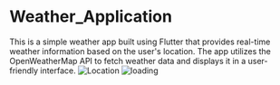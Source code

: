 # Weather_Application
This is a simple weather app built using Flutter that provides real-time weather information based on the user's location. The app utilizes the OpenWeatherMap API to fetch weather data and displays it in a user-friendly interface.
![Location](https://github.com/Akashkhot2000/Mobile_Application/assets/147876348/8eac4b67-75ef-4853-b423-45d8c04717a1)
![loading](https://github.com/Akashkhot2000/Mobile_Application/assets/147876348/31d2b56d-e212-45b0-bfd0-283a3905e6f0)

